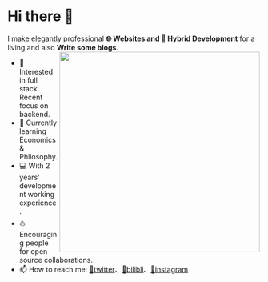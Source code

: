 # Hi there 👋

<!-- <img align="center" src="https://github.com/halfrost/halfrost/raw/master/icons/header_.png" /> -->

I make elegantly professional **🌐 Websites and  📱 Hybrid Development** for a living and also **Write some blogs**.   
<img align="right" src="https://github-readme-stats.vercel.app/api?username=bbcvc&show_icons=true" width="400" />

* 🧐   Interested in full stack. Recent focus on backend.
* 🌱   Currently learning Economics & Philosophy.
* 💻   With 2 years' development working experience.
* ⛵   Encouraging people for open source collaborations.
* 📫   How to reach me: [📡twitter](https://twitter.com/Eric55718370)、[🍻bilibli](https://space.bilibili.com/87795515)、[📸instagram](https://www.instagram.com/beetofday/)

<!--
  <details>
    <summary>Some other achievements about me~e~e</summary>
    <br>
    <p>- 🔭 I’m currently working on ...</p>
    <p>- 🌱 I’m currently learning ...</p>
    <p>- 👯 I’m looking to collaborate on ...</p>
    <p>- 🤔 I’m looking for help with ...</p>
  </details>
 -->
<!--
**bbcvc/bbcvc** is a ✨ _special_ ✨ repository because its `README.md` (this file) appears on your GitHub profile.


Here are some ideas to get you started:

- 🔭 I’m currently working on ...
- 🌱 I’m currently learning ...
- 👯 I’m looking to collaborate on ...
- 🤔 I’m looking for help with ...
- 💬 Ask me about ...
- 📫 How to reach me: ...
- 😄 Pronouns: ...
- ⚡ Fun fact: ...
-->
